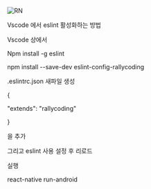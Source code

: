 
![RN](https://www.gitbook.com/531af523-b37f-4de4-af6f-78e95e1a2634)

Vscode 에서 eslint 활성화하는 방법

Vscode 상에서

Npm install -g eslint

npm install --save-dev eslint-config-rallycoding

.eslintrc.json 새파일 생성

{

"extends": "rallycoding"

}

을 추가

그리고 eslint 사용 설정 후 리로드



실행

react-native run-android
